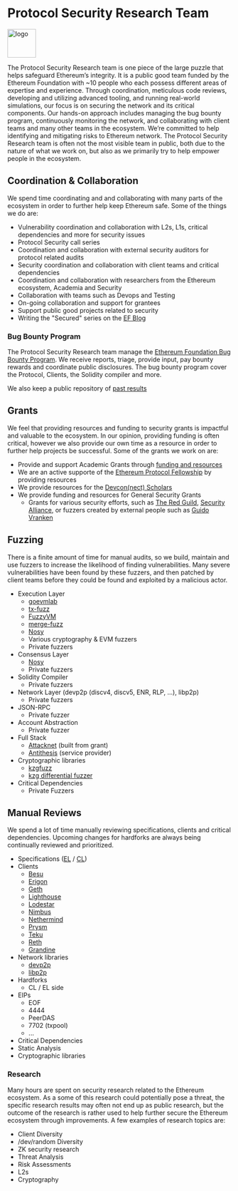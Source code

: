 # Protocol Security Research Team
<img width="64" alt="logo" src="https://github.com/user-attachments/assets/ff81a5b7-36fd-4bf5-9828-b2e8a7a7e792">

The Protocol Security Research team is one piece of the large puzzle that helps safeguard Ethereum’s integrity. It is a public good team funded by the Ethereum Foundation with ~10 people who each possess different areas of expertise and experience. Through coordination, meticulous code reviews, developing and utilizing advanced tooling, and running real-world simulations, our focus is on securing the network and its critical components. Our hands-on approach includes managing the bug bounty program, continuously monitoring the network, and collaborating with client teams and many other teams in the ecosystem. We’re committed to help identifying and mitigating risks to Ethereum network. The Protocol Security Research team is often not the most visible team in public, both due to the nature of what we work on, but also as we primarily try to help empower people in the ecosystem.


## Coordination & Collaboration
We spend time coordinating and and collaborating with many parts of the ecosystem in order to further help keep Ethereum safe. Some of the things we do are:
- Vulnerability coordination and collaboration with L2s, L1s, critical dependencies and more for security issues 
- Protocol Security call series
- Coordination and collaboration with external security auditors for protocol related audits
- Security coordination and collaboration with client teams and critical dependencies
- Coordination and collaboration with researchers from the Ethereum ecosystem, Academia and Security
- Collaboration with teams such as Devops and Testing
- On-going collaboration and support for grantees
- Support public good projects related to security
- Writing the "Secured" series on the [EF Blog](https://blog.ethereum.org)


### Bug Bounty Program
The Protocol Security Research team manage the [Ethereum Foundation Bug Bounty Program](https://bounty.ethereum.org). We receive reports, triage, provide input, pay bounty rewards and coordinate public disclosures. The bug bounty program cover the Protocol, Clients, the Solidity compiler and more.

We also keep a public repository of [past results](https://github.com/ethereum/public-disclosures/)


## Grants
We feel that providing resources and funding to security grants is impactful and valuable to the ecosystem. In our opinion, providing funding is often critical, however we also provide our own time as a resource in order to further help projects be successful. Some of the grants we work on are:
- Provide and support Academic Grants through [funding and resources](https://blog.ethereum.org/2023/06/28/academic-grants-round-23)
- We are an active supporte of the [Ethereum Protocol Fellowship](https://github.com/eth-protocol-fellows/cohort-five/blob/main/projects/project-ideas.md#protocol-security) by providing resources
- We provide resources for the [Devcon(nect) Scholars](https://blog.ethereum.org/2023/06/26/devconnect-instanbul-scholars)
- We provide funding and resources for General Security Grants
    - Grants for various security efforts, such as [The Red Guild](https://blog.theredguild.org/about/), [Security Alliance](https://securityalliance.org/), or fuzzers created by external people such as [Guido Vranken](https://guidovranken.com/)


## Fuzzing
There is a finite amount of time for manual audits, so we build, maintain and use fuzzers to increase the likelihood of finding vulnerabilities. Many severe vulnerabilities have been found by these fuzzers, and then patched by client teams before they could be found and exploited by a malicious actor.
- Execution Layer
    - [goevmlab](https://github.com/holiman/goevmlab/)
    - [tx-fuzz](https://github.com/MariusVanDerWijden/tx-fuzz)
    - [FuzzyVM](https://github.com/MariusVanDerWijden/FuzzyVM)
    - [merge-fuzz](https://github.com/MariusVanDerWijden/merge-fuzz)
    - [Nosy](https://github.com/infosecual/nosy)
    - Various cryptography & EVM fuzzers
    - Private fuzzers
- Consensus Layer
    - [Nosy](https://github.com/infosecual/nosy)
    - Private fuzzers
- Solidity Compiler
    - Private fuzzers
- Network Layer (devp2p (discv4, discv5, ENR, RLP, ...), libp2p)
    - Private fuzzers
- JSON-RPC
    - Private fuzzer
- Account Abstraction
    - Private fuzzer
- Full Stack
    - [Attacknet](https://github.com/crytic/attacknet) (built from grant)
    - [Antithesis]() (service provider)
- Cryptographic libraries
    - [kzgfuzz](https://github.com/jtraglia/kzg-fuzz)
    - [kzg differential fuzzer](https://github.com/ethereum/c-kzg-4844/tree/main/fuzz)
- Critical Dependencies
    - Private Fuzzers


## Manual Reviews
We spend a lot of time manually reviewing specifications, clients and critical dependencies. Upcoming changes for hardforks are always being continually reviewed and prioritized.
- Specifications ([EL](https://github.com/ethereum/execution-specs) / [CL](https://github.com/ethereum/consensus-specs))
- Clients
    - [Besu](https://github.com/hyperledger/besu/)
    - [Erigon](https://github.com/ledgerwatch/erigon)
    - [Geth](https://github.com/ethereum/go-ethereum/)
    - [Lighthouse](https://github.com/sigp/lighthouse/)
    - [Lodestar](https://github.com/ChainSafe/lodestar/)
    - [Nimbus](https://github.com/status-im/nimbus-eth2)
    - [Nethermind](https://github.com/NethermindEth/nethermind/)
    - [Prysm](https://github.com/prysmaticlabs/prysm/)
    - [Teku](https://github.com/Consensys/teku)
    - [Reth](https://github.com/paradigmxyz/reth/)
    - [Grandine](https://github.com/grandinetech/grandine)
- Network libraries
    - [devp2p](https://github.com/ethereum/devp2p/)
    - [libp2p](https://github.com/libp2p)
- Hardforks
    - CL / EL side
- EIPs
    - EOF
    - 4444
    - PeerDAS
    - 7702 (txpool)
    - ...
- Critical Dependencies
- Static Analysis
- Cryptographic libraries


### Research
Many hours are spent on security research related to the Ethereum ecosystem. As a some of this research could potentially pose a threat, the specific research results may often not end up as public research, but the outcome of the research is rather used to help further secure the Ethereum ecosystem through improvements. A few examples of research topics are:
- Client Diversity
- /dev/random Diversity
- ZK security research
- Threat Analysis
- Risk Assessments
- L2s
- Cryptography
